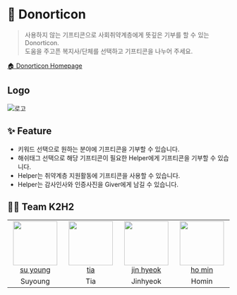 # 💛 Donorticon
> 사용하지 않는 기프티콘으로 사회취약계층에게 뜻깊은 기부를 할 수 있는 Donorticon.  
> 도움을 주고픈 복지사/단체를 선택하고 기프티콘을 나누어 주세요.

[🏠 Donorticon Homepage](https://d3a8nxwlsnbz91.cloudfront.net/)

## Logo
![로고](https://user-images.githubusercontent.com/90431155/153132393-af99f33a-9507-41dc-8860-ef3a41412376.png)

## ✨ Feature
* 키워드 선택으로 원하는 분야에 기프티콘을 기부할 수 있습니다.  
* 해쉬태그 선택으로 해당 기프티콘이 필요한 Helper에게 기프티콘을 기부할 수 있습니다.  
* Helper는 취약계층 지원활동에 기프티콘을 사용할 수 있습니다.  
* Helper는 감사인사와 인증사진을 Giver에게 남길 수 있습니다.  

## 🙌🏻 Team K2H2

<table>
    <tr>
        <td align="center" width="120px" height="80px">
            <a href="https://github.com/seanswim"><img height="100px" width="100px" src="https://user-images.githubusercontent.com/90431155/153522175-7ba28884-a91a-4111-90b1-b5a61a6f457b.png" /></a>
            <br />
            <a href="https://github.com/seanswim">su young</a>
        </td>
       <td align="center" width="120px" height="80px">
            <a href="https://github.com/tiatiahwang"><img height="100px" width="100px" src="https://user-images.githubusercontent.com/90431155/156235482-1260bce0-ba48-4aa3-b1ee-4039e72fbaf6.jpeg" /></a>
            <br />
            <a href="https://github.com/tiatiahwang">tia</a>
        </td>
        <td align="center" width="120px" height="80px">
            <a href="https://github.com/jin-hyeok2"><img height="100px" width="100px" src="https://user-images.githubusercontent.com/90431155/153522175-7ba28884-a91a-4111-90b1-b5a61a6f457b.png" /></a>
            <br />
            <a href="https://github.com/jin-hyeok2">jin hyeok</a>
        </td>
         <td align="center" width="120px" height="80px">
            <a href="https://github.com/mubarmig"><img height="100px" width="100px" src="https://user-images.githubusercontent.com/90431155/153522175-7ba28884-a91a-4111-90b1-b5a61a6f457b.png" /></a>
            <br />
            <a href="https://github.com/mubarmig">ho min</a>
        </td>
    </tr>
    <tr>
      <td align="center">
        <a>Suyoung</a>
       </td>
      <td align="center">
        <a>Tia</a>
      </td>
      <td align="center">
           <a>Jinhyeok</a>
        </td>
        <td align="center">
            <a>Homin</a>
        </td>
    </tr>
</table>

